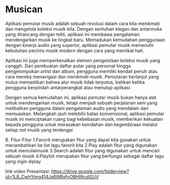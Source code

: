 # Musican

Aplikasi pemutar musik adalah sebuah revolusi dalam cara kita menikmati dan mengelola koleksi musik kita. Dengan sentuhan elegan dan antarmuka yang dirancang dengan teliti, aplikasi ini membawa pengalaman mendengarkan musik ke tingkat baru. Memadukan kemudahan penggunaan dengan kinerja audio yang superior, aplikasi pemutar musik memenuhi kebutuhan pecinta musik modern dengan cara yang memikat hati.

Aplikasi ini juga memperkenalkan elemen pengelolaan koleksi musik yang canggih. Dari pembuatan daftar putar yang personal hingga pengelompokan artist dan album, pengguna memiliki kendali penuh atas cara mereka menavigasi dan menikmati musik. Pemutaran berlanjut yang mulus memastikan bahwa alur musik tidak terputus, bahkan ketika pengguna berpindah antarperangkat atau menutup aplikasi.

Dengan semua kemudahan ini, aplikasi pemutar musik bukan hanya alat untuk mendengarkan musik, tetapi menjadi sebuah perjalanan seni yang melibatkan pengguna dalam pengalaman audio yang mendalam dan memuaskan. Melangkah jauh melebihi batas konvensional, aplikasi pemutar musik ini menciptakan ruang bagi kebebasan musik, memberikan kekuatan kepada pengguna untuk merasakan keindahan dan kegembiraan melalui setiap not musik yang terdengar.

B. Fitur-Fitur 1.Favorit merupakan fitur yang dapat kita gunakan untuk menambahkan ke list lagu favorit kita 2.Play adalah fitur yang digunakan untuk memulaimusik 3.Search adalah fitur yang digunakan untuk mencari sebuah musik 4.Playlist merupakan fitur yang berfungsi sebagai daftar lagu yang ingin diplay

link video Presentasi:
https://drive.google.com/folderview?id=1LB_CwHYmg414Jx6lMfqfyOBHI9cslGUV
